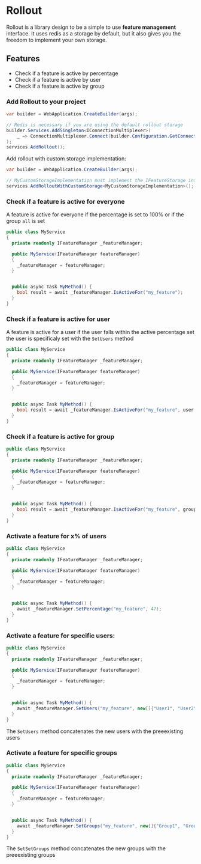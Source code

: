 # Rollout

Rollout is a library design to be a simple to use **feature management** interface.
It uses redis as a storage by default, but it also gives you the freedom to implement your own storage.

## Features

- Check if a feature is active by percentage
- Check if a feature is active by user
- Check if a feature is active by group

### Add Rollout to your project

```csharp
var builder = WebApplication.CreateBuilder(args);

// Redis is necessary if you are using the default rollout storage
builder.Services.AddSingleton<IConnectionMultiplexer>(
    _ => ConnectionMultiplexer.Connect(builder.Configuration.GetConnectionString("Redis"))
);
services.AddRollout();
```

Add rollout with custom storage implementation:

```csharp
var builder = WebApplication.CreateBuilder(args);

// MyCustomStorageImplementation must implement the IFeatureStorage interface
services.AddRolloutWithCustomStorage<MyCustomStorageImplementation>();
```

### Check if a feature is active for everyone
A feature is active for everyone if the percentage is set to 100% or if the group `all` is set


```csharp
public class MyService
{
  private readonly IFeatureManager _featureManager;

  public MyService(IFeatureManager featureManager)
  {
    _featureManager = featureManager;
  }


  public async Task MyMethod() {
    bool result = await _featureManager.IsActiveFor("my_feature");
  }
}
```

### Check if a feature is active for user

A feature is active for a user if the user falls within the active percentage set the user is specificaly set with the `SetUsers` method

```csharp
public class MyService
{
  private readonly IFeatureManager _featureManager;

  public MyService(IFeatureManager featureManager)
  {
    _featureManager = featureManager;
  }


  public async Task MyMethod() {
    bool result = await _featureManager.IsActiveFor("my_feature", user: "my_user");
  }
}
```

### Check if a feature is active for group

```csharp
public class MyService
{
  private readonly IFeatureManager _featureManager;

  public MyService(IFeatureManager featureManager)
  {
    _featureManager = featureManager;
  }


  public async Task MyMethod() {
    bool result = await _featureManager.IsActiveFor("my_feature", group: "my_group");
  }
}
```

### Activate a feature for x% of users

```csharp
public class MyService
{
  private readonly IFeatureManager _featureManager;

  public MyService(IFeatureManager featureManager)
  {
    _featureManager = featureManager;
  }


  public async Task MyMethod() {
    await _featureManager.SetPercentage("my_feature", 47);
  }
}
```

### Activate a feature for specific users:

```csharp
public class MyService
{
  private readonly IFeatureManager _featureManager;

  public MyService(IFeatureManager featureManager)
  {
    _featureManager = featureManager;
  }


  public async Task MyMethod() {
    await _featureManager.SetUsers("my_feature", new[]{"User1", "User2"});
  }
}
```
The `SetUsers` method concatenates the new users with the preeexisting users

### Activate a feature for specific groups

```csharp
public class MyService
{
  private readonly IFeatureManager _featureManager;

  public MyService(IFeatureManager featureManager)
  {
    _featureManager = featureManager;
  }


  public async Task MyMethod() {
    await _featureManager.SetGroups("my_feature", new[]{"Group1", "Group2"});
  }
}
```
The `SetSetGroups` method concatenates the new groups with the preeexisting groups
